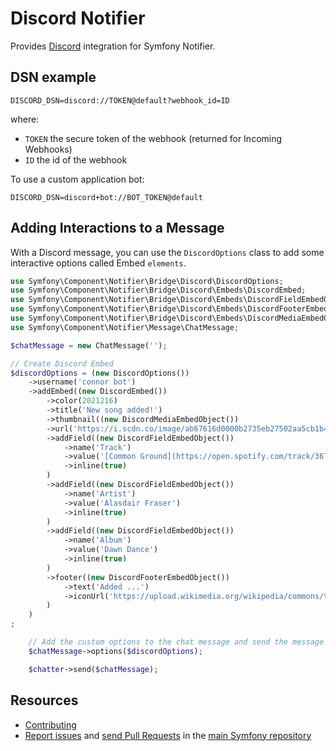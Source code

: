 Discord Notifier
================

Provides [Discord](https://discord.com) integration for Symfony Notifier.

DSN example
-----------

```
DISCORD_DSN=discord://TOKEN@default?webhook_id=ID
```

where:
 - `TOKEN` the secure token of the webhook (returned for Incoming Webhooks)
 - `ID` the id of the webhook

To use a custom application bot:

```
DISCORD_DSN=discord+bot://BOT_TOKEN@default
```

Adding Interactions to a Message
--------------------------------

With a Discord message, you can use the `DiscordOptions` class to add some
interactive options called Embed `elements`.

```php
use Symfony\Component\Notifier\Bridge\Discord\DiscordOptions;
use Symfony\Component\Notifier\Bridge\Discord\Embeds\DiscordEmbed;
use Symfony\Component\Notifier\Bridge\Discord\Embeds\DiscordFieldEmbedObject;
use Symfony\Component\Notifier\Bridge\Discord\Embeds\DiscordFooterEmbedObject;
use Symfony\Component\Notifier\Bridge\Discord\Embeds\DiscordMediaEmbedObject;
use Symfony\Component\Notifier\Message\ChatMessage;

$chatMessage = new ChatMessage('');

// Create Discord Embed
$discordOptions = (new DiscordOptions())
    ->username('connor bot')
    ->addEmbed((new DiscordEmbed())
        ->color(2021216)
        ->title('New song added!')
        ->thumbnail((new DiscordMediaEmbedObject())
        ->url('https://i.scdn.co/image/ab67616d0000b2735eb27502aa5cb1b4c9db426b'))
        ->addField((new DiscordFieldEmbedObject())
            ->name('Track')
            ->value('[Common Ground](https://open.spotify.com/track/36TYfGWUhIRlVjM8TxGUK6)')
            ->inline(true)
        )
        ->addField((new DiscordFieldEmbedObject())
            ->name('Artist')
            ->value('Alasdair Fraser')
            ->inline(true)
        )
        ->addField((new DiscordFieldEmbedObject())
            ->name('Album')
            ->value('Dawn Dance')
            ->inline(true)
        )
        ->footer((new DiscordFooterEmbedObject())
            ->text('Added ...')
            ->iconUrl('https://upload.wikimedia.org/wikipedia/commons/thumb/1/19/Spotify_logo_without_text.svg/200px-Spotify_logo_without_text.svg.png')
        )
    )
;

    // Add the custom options to the chat message and send the message
    $chatMessage->options($discordOptions);

    $chatter->send($chatMessage);
```

Resources
---------

 * [Contributing](https://symfony.com/doc/current/contributing/index.html)
 * [Report issues](https://github.com/symfony/symfony/issues) and
   [send Pull Requests](https://github.com/symfony/symfony/pulls)
   in the [main Symfony repository](https://github.com/symfony/symfony)
